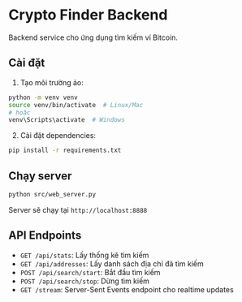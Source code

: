 # Crypto Finder Backend

Backend service cho ứng dụng tìm kiếm ví Bitcoin.

## Cài đặt

1. Tạo môi trường ảo:
```bash
python -m venv venv
source venv/bin/activate  # Linux/Mac
# hoặc
venv\Scripts\activate  # Windows
```

2. Cài đặt dependencies:
```bash
pip install -r requirements.txt
```

## Chạy server

```bash
python src/web_server.py
```

Server sẽ chạy tại `http://localhost:8888`

## API Endpoints

- `GET /api/stats`: Lấy thống kê tìm kiếm
- `GET /api/addresses`: Lấy danh sách địa chỉ đã tìm kiếm
- `POST /api/search/start`: Bắt đầu tìm kiếm
- `POST /api/search/stop`: Dừng tìm kiếm
- `GET /stream`: Server-Sent Events endpoint cho realtime updates 
